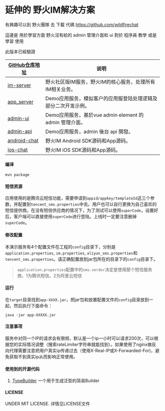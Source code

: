 # 延伸的 野火IM解决方案

有興趣可以到 野火團隊 去 下載 代碼  https://github.com/wildfirechat

這邊是 用於學習方面 野火沒有給的 admin 管理介面和 ui 對於 程序員 教學 或是 學習 使用

此版本已經驗證 


| [GitHub仓库地址](https://github.com/LiveChatAndApp)       | 说明                                                                                      
| ------------------------------------------------------------  | --------------------------------------------------------------------------
| [im-server](https://github.com/LiveChatAndApp/im-server)            | 野火社区版IM服务，野火IM的核心服务，处理所有IM相关业务。  |
| [app_server](https://github.com/LiveChatAndApp/app_server)       | Demo应用服务，模拟客户的应用服登陆处理逻辑及部分二次开发示例。 |
| [admin-ui](https://github.com/LiveChatAndApp/admin-ui)       | Demo应用服务，基於vue admin element 的 admin 管理介面。 |
| [admin-api](https://github.com/LiveChatAndApp/im-admin)       | Demo应用服务，admin 後台 api 開發。 |
| [android-chat](https://github.com/LiveChatAndApp/android-chat) | 野火IM Android SDK源码和App源码。 |
| [ios-chat](https://github.com/LiveChatAndApp/ios-chat)             | 野火IM iOS SDK源码和App源码。|


#### 编译
```
mvn package
```

#### 短信资源
应用使用的是腾讯云短信功能，需要申请到```appid/appkey/templateId```这三个参数，并配置到```tencent_sms.properties```中去。用户也可以自行更换为自己喜欢的短信提供商。在没有短信供应商的情况下，为了测试可以使用```superCode```，设置好后，客户端可以直接使用```superCode```进行登陆。上线时一定要注意删掉```superCode```。

#### 修改配置
本演示服务有4个配置文件在工程的```config```目录下，分别是```application.properties```, ```im.properties```, ```aliyun_sms.properties```和```tencent_sms.properties```。请正确配置放到jar包所在的目录下的```config```目录下。
> ```application.properties```配置中的```sms.verdor```决定是使用那个短信服务商，1为腾讯短信，2为阿里云短信

#### 运行
在```target```目录找到```app-XXXX.jar```，把jar包和放置配置文件的```config```目录放到一起，然后执行下面命令：
```
java -jar app-XXXXX.jar
```

#### 注意事项
服务中对同一个IP的请求会有限频，默认是一个ip一小时可以请求200次，可以根据您的实际情况调整（搜索rateLimiter字符串就能找到）。如果使用了nginx做反向代理需要注意把用户真实ip传递过去（使用X-Real-IP或X-Forwarded-For)，避免获取不到真实ip从而影响正常使用。

#### 使用到的开源代码
1. [TypeBuilder](https://github.com/ikidou/TypeBuilder) 一个用于生成泛型的简易Builder

#### LICENSE
UNDER MIT LICENSE. 详情见LICENSE文件

